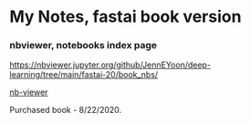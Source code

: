 # My Notes, fastai book version  

### nbviewer, notebooks index page

https://nbviewer.jupyter.org/github/JennEYoon/deep-learning/tree/main/fastai-20/book_nbs/   
    
[nb-viewer](https://nbviewer.jupyter.org/github/JennEYoon/deep-learning/tree/main/fastai-20/book_nbs/)

Purchased book - 8/22/2020.  
